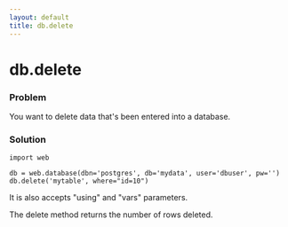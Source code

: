 ```yaml
---
layout: default
title: db.delete
---
```


# db.delete

### Problem

You want to delete data that's been entered into a database.

### Solution

    import web
    
    db = web.database(dbn='postgres', db='mydata', user='dbuser', pw='')
    db.delete('mytable', where="id=10")

It is also accepts "using" and "vars" parameters.

The delete method returns the number of rows deleted.